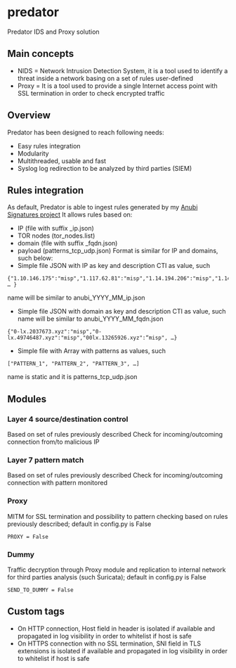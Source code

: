 # predator
Predator IDS and Proxy solution

## Main concepts
* NIDS = Network Intrusion Detection System, it is a tool used to identify a threat inside a network basing on a set of rules user-defined
* Proxy = It is a tool used to provide a single Internet access point with SSL termination in order to check encrypted traffic

## Overview
Predator has been designed to reach following needs:
* Easy rules integration
* Modularity
* Multithreaded, usable and fast
* Syslog log redirection to be analyzed by third parties (SIEM)

## Rules integration
As default, Predator is able to ingest rules generated by my [Anubi Signatures project](https://github.com/kavat/anubi-signatures)
It allows rules based on:
* IP (file with suffix _ip.json)
* TOR nodes (tor_nodes.list)
* domain (file with suffix _fqdn.json)
* payload (patterns_tcp_udp.json)
Format is similar for IP and domains, such below:
* Simple file JSON with IP as key and description CTI as value, such
```
{"1.10.146.175":"misp","1.117.62.81":"misp","1.14.194.206":"misp","1.14.206.72":"misp", … }
```
name will be similar to anubi_YYYY_MM_ip.json
* Simple file JSON with domain as key and description CTI as value, such
name will be similar to anubi_YYYY_MM_fqdn.json
```
{"0-lx.2037673.xyz":"misp","0-lx.49746487.xyz":"misp","00lx.13265926.xyz":“misp", …}
```
* Simple file with Array with patterns as values, such
```
["PATTERN_1", "PATTERN_2", "PATTERN_3", …] 
```
name is static and it is patterns_tcp_udp.json

## Modules
### Layer 4 source/destination control
Based on set of rules previously described
Check for incoming/outcoming connection from/to malicious IP
### Layer 7 pattern match
Based on set of rules previously described
Check for incoming/outcoming connection with pattern monitored
### Proxy
MITM for SSL termination and possibility to pattern checking based on rules previously described; default in config.py is False
```
PROXY = False
```
### Dummy
Traffic decryption through Proxy module and replication to internal network for third parties analysis (such Suricata); default in config.py is False
```
SEND_TO_DUMMY = False
```

## Custom tags
* On HTTP connection, Host field in header is isolated if available and propagated in log visibility in order to whitelist if host is safe
* On HTTPS connection with no SSL termination, SNI field in TLS extensions is isolated if available and propagated in log visibility in order to whitelist if host is safe
